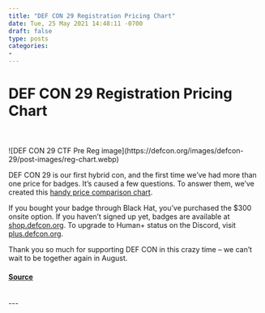 ```yaml
---
title: "DEF CON 29 Registration Pricing Chart"
date: Tue, 25 May 2021 14:48:11 -0700
draft: false
type: posts
categories: 
- 
---
```

# DEF CON 29 Registration Pricing Chart

<br/>

<br/>
![DEF CON 29 CTF Pre Reg image](https://defcon.org/images/defcon-29/post-images/reg-chart.webp)  

DEF CON 29 is our first hybrid con, and the first time we’ve had more than one price for badges. It’s caused a few questions. To answer them, we’ve created this [handy price comparison chart](https://defcon.org/images/defcon-29/pricechartupdate.png).  
  
If you bought your badge through Black Hat, you’ve purchased the $300 onsite option. If you haven’t signed up yet, badges are available at [shop.defcon.org](https://shop.defcon.org). To upgrade to Human+ status on the Discord, visit [plus.defcon.org](https://plus.defcon.org).  
  
Thank you so much for supporting DEF CON in this crazy time – we can’t wait to be together again in August.

#### [Source](https://defcon.org/images/defcon-29/pricechartupdate.png)

<br/>
---

